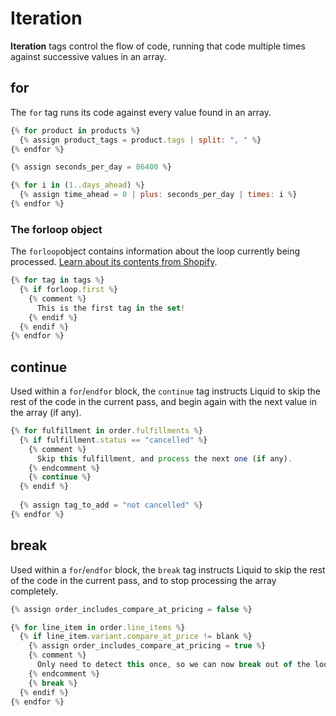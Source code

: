 # Iteration

**Iteration** tags control the flow of code, running that code multiple times against successive values in an array.

## for

The `for` tag runs its code against every value found in an array.

```javascript
{% for product in products %}
  {% assign product_tags = product.tags | split: ", " %}
{% endfor %}
```

```javascript
{% assign seconds_per_day = 86400 %}

{% for i in (1..days_ahead) %}
  {% assign time_ahead = 0 | plus: seconds_per_day | times: i %}
{% endfor %}
```

### The forloop object

The `forloop`object contains information about the loop currently being processed. [Learn about its contents from Shopify](https://shopify.dev/docs/themes/liquid/reference/objects/for-loops).

```javascript
{% for tag in tags %}
  {% if forloop.first %}
    {% comment %}
      This is the first tag in the set!
    {% endif %}
  {% endif %}
{% endfor %}
```

## continue

Used within a `for`/`endfor` block, the `continue` tag instructs Liquid to skip the rest of the code in the current pass, and begin again with the next value in the array \(if any\).

```javascript
{% for fulfillment in order.fulfillments %}
  {% if fulfillment.status == "cancelled" %}
    {% comment %}
      Skip this fulfillment, and process the next one (if any).
    {% endcomment %}
    {% continue %}
  {% endif %}
 
  {% assign tag_to_add = "not cancelled" %}
{% endfor %}
```

## break

Used within a `for`/`endfor` block, the `break` tag instructs Liquid to skip the rest of the code in the current pass, and to stop processing the array completely.

```javascript
{% assign order_includes_compare_at_pricing = false %}

{% for line_item in order.line_items %}
  {% if line_item.variant.compare_at_price != blank %}
    {% assign order_includes_compare_at_pricing = true %}
    {% comment %}
      Only need to detect this once, so we can now break out of the loop.
    {% endcomment %}
    {% break %}
  {% endif %}
{% endfor %}
```


